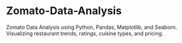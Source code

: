 # Zomato-Data-Analysis
Zomato Data Analysis using Python, Pandas, Matplotlib, and Seaborn. Visualizing restaurant trends, ratings, cuisine types, and pricing.
